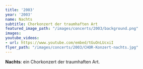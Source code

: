 ```yaml
---
title: '2003'
year: '2003'
name: Nachts
subtitle: Chorkonzert der traumhaften Art
featured_image_path: "/images/concerts/2003/background.png"
images:
youtube_videos:
- url: https://www.youtube.com/embed/tGuOnLUcxiI
flyer_path: "/images/concerts/2003/CHOR-Konzert-nachts.jpg"
---
```


**Nachts**: ein Chorkonzert der traumhaften Art.
